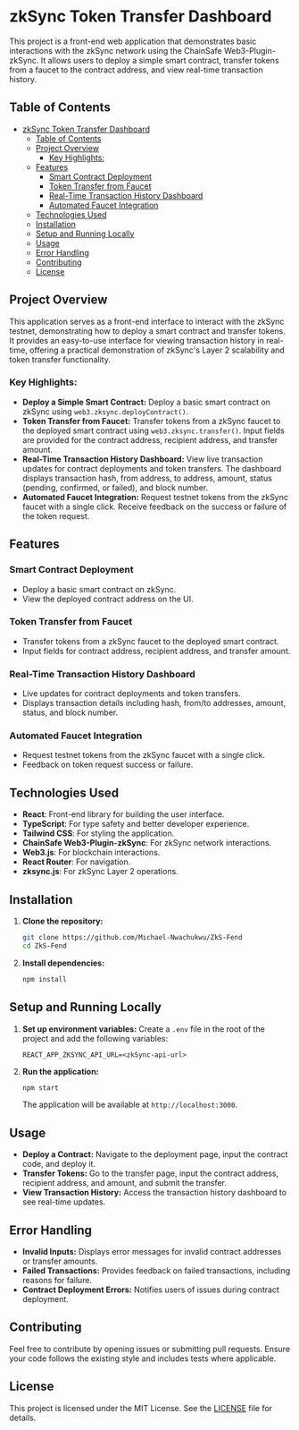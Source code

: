 # zkSync Token Transfer Dashboard

This project is a front-end web application that demonstrates basic interactions with the zkSync network using the ChainSafe Web3-Plugin-zkSync. It allows users to deploy a simple smart contract, transfer tokens from a faucet to the contract address, and view real-time transaction history.

## Table of Contents

- [zkSync Token Transfer Dashboard](#zksync-token-transfer-dashboard)
  - [Table of Contents](#table-of-contents)
  - [Project Overview](#project-overview)
    - [Key Highlights:](#key-highlights)
  - [Features](#features)
    - [Smart Contract Deployment](#smart-contract-deployment)
    - [Token Transfer from Faucet](#token-transfer-from-faucet)
    - [Real-Time Transaction History Dashboard](#real-time-transaction-history-dashboard)
    - [Automated Faucet Integration](#automated-faucet-integration)
  - [Technologies Used](#technologies-used)
  - [Installation](#installation)
  - [Setup and Running Locally](#setup-and-running-locally)
  - [Usage](#usage)
  - [Error Handling](#error-handling)
  - [Contributing](#contributing)
  - [License](#license)

## Project Overview

This application serves as a front-end interface to interact with the zkSync testnet, demonstrating how to deploy a smart contract and transfer tokens. It provides an easy-to-use interface for viewing transaction history in real-time, offering a practical demonstration of zkSync's Layer 2 scalability and token transfer functionality.

### Key Highlights:

- **Deploy a Simple Smart Contract:** Deploy a basic smart contract on zkSync using `web3.zksync.deployContract()`.
- **Token Transfer from Faucet:** Transfer tokens from a zkSync faucet to the deployed smart contract using `web3.zksync.transfer()`. Input fields are provided for the contract address, recipient address, and transfer amount.
- **Real-Time Transaction History Dashboard:** View live transaction updates for contract deployments and token transfers. The dashboard displays transaction hash, from address, to address, amount, status (pending, confirmed, or failed), and block number.
- **Automated Faucet Integration:** Request testnet tokens from the zkSync faucet with a single click. Receive feedback on the success or failure of the token request.

## Features

### Smart Contract Deployment

- Deploy a basic smart contract on zkSync.
- View the deployed contract address on the UI.

### Token Transfer from Faucet

- Transfer tokens from a zkSync faucet to the deployed smart contract.
- Input fields for contract address, recipient address, and transfer amount.

### Real-Time Transaction History Dashboard

- Live updates for contract deployments and token transfers.
- Displays transaction details including hash, from/to addresses, amount, status, and block number.

### Automated Faucet Integration

- Request testnet tokens from the zkSync faucet with a single click.
- Feedback on token request success or failure.

## Technologies Used

- **React**: Front-end library for building the user interface.
- **TypeScript**: For type safety and better developer experience.
- **Tailwind CSS**: For styling the application.
- **ChainSafe Web3-Plugin-zkSync**: For zkSync network interactions.
- **Web3.js**: For blockchain interactions.
- **React Router**: For navigation.
- **zksync.js**: For zkSync Layer 2 operations.

## Installation

1. **Clone the repository:**

   ```bash
   git clone https://github.com/Michael-Nwachukwu/ZkS-Fend
   cd ZkS-Fend
   ```

2. **Install dependencies:**
   ```bash
   npm install
   ```

## Setup and Running Locally

1. **Set up environment variables:**
   Create a `.env` file in the root of the project and add the following variables:

   ```env
   REACT_APP_ZKSYNC_API_URL=<zkSync-api-url>
   ```

2. **Run the application:**
   ```bash
   npm start
   ```
   The application will be available at `http://localhost:3000`.

## Usage

- **Deploy a Contract:** Navigate to the deployment page, input the contract code, and deploy it.
- **Transfer Tokens:** Go to the transfer page, input the contract address, recipient address, and amount, and submit the transfer.
- **View Transaction History:** Access the transaction history dashboard to see real-time updates.

## Error Handling

- **Invalid Inputs:** Displays error messages for invalid contract addresses or transfer amounts.
- **Failed Transactions:** Provides feedback on failed transactions, including reasons for failure.
- **Contract Deployment Errors:** Notifies users of issues during contract deployment.

## Contributing

Feel free to contribute by opening issues or submitting pull requests. Ensure your code follows the existing style and includes tests where applicable.

## License

This project is licensed under the MIT License. See the [LICENSE](LICENSE) file for details.
